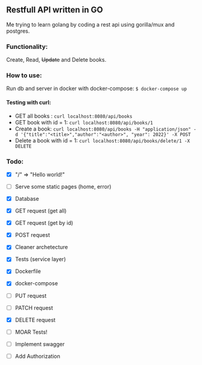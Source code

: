 ## Restfull API written in GO

Me trying to learn golang by coding a rest api using gorilla/mux and postgres.

### Functionality:
Create, Read, ~~Update~~ and Delete books.

### How to use:
Run db and server in docker with docker-compose: ``$ docker-compose up``

#### Testing with curl:
* GET all books : ``curl localhost:8080/api/books``
* GET book with id = 1: ``curl localhost:8080/api/books/1``
* Create a book: ``curl localhost:8080/api/books -H "application/json" -d '{"title":"<title>","author":"<author>", "year": 2022}' -X POST``
* Delete a book with id = 1: ``curl localhost:8080/api/books/delete/1 -X DELETE``

### Todo:

* [x] "/" => "Hello world!"
* [ ] Serve some static pages (home, error)
* [x] Database
* [x] GET request (get all)
* [x] GET request (get by id)
* [x] POST request
* [x] Cleaner archetecture
* [x] Tests (service layer)
* [x] Dockerfile
* [x] docker-compose
* [ ] PUT request
* [ ] PATCH request
* [x] DELETE request
* [ ] MOAR Tests!
* [ ] Implement swagger
* [ ] Add Authorization

